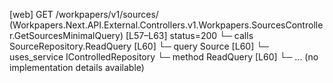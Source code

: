 [web] GET /workpapers/v1/sources/  (Workpapers.Next.API.External.Controllers.v1.Workpapers.SourcesController.GetSourcesMinimalQuery)  [L57–L63] status=200
  └─ calls SourceRepository.ReadQuery [L60]
  └─ query Source [L60]
  └─ uses_service IControlledRepository<Source>
    └─ method ReadQuery [L60]
      └─ ... (no implementation details available)

